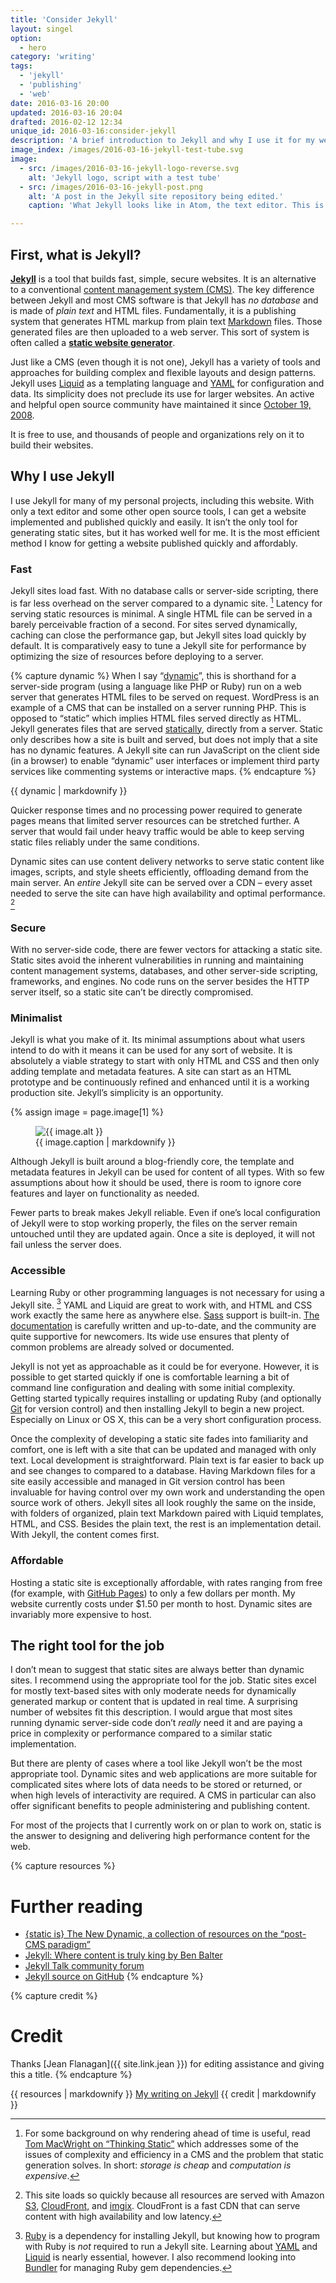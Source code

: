 ```yaml
---
title: 'Consider Jekyll'
layout: singel
option:
  - hero
category: 'writing'
tags:
  - 'jekyll'
  - 'publishing'
  - 'web'
date: 2016-03-16 20:00
updated: 2016-03-16 20:04
drafted: 2016-02-12 12:34
unique_id: 2016-03-16:consider-jekyll
description: 'A brief introduction to Jekyll and why I use it for my web projects.'
image_index: /images/2016-03-16-jekyll-test-tube.svg
image:
  - src: /images/2016-03-16-jekyll-logo-reverse.svg
    alt: 'Jekyll logo, script with a test tube'
  - src: /images/2016-03-16-jekyll-post.png
    alt: 'A post in the Jekyll site repository being edited.'
    caption: 'What Jekyll looks like in Atom, the text editor. This is a view of a Markdown post from the official Jekyll documentation site.'

---
```


## First, what is Jekyll?

**[Jekyll](http://jekyllrb.com)** is a tool that builds fast, simple, secure websites. It is an alternative to a conventional [content management system (CMS)](https://en.wikipedia.org/wiki/Web_content_management_system). The key difference between Jekyll and most CMS software is that Jekyll has *no database* and is made of *plain text* and HTML files. Fundamentally, it is a publishing system that generates HTML markup from plain text [Markdown](http://daringfireball.net/projects/markdown/) files. Those generated files are then uploaded to a web server. This sort of system is often called a **[static website generator](https://en.wikipedia.org/wiki/Static_web_page)**.

Just like a CMS (even though it is not one), Jekyll has a variety of tools and approaches for building complex and flexible layouts and design patterns. Jekyll uses [Liquid](http://liquidmarkup.org) as a templating language and [YAML](http://yaml.org) for configuration and data. Its simplicity does not preclude its use for larger websites. An active and helpful open source community have maintained it since [October 19, 2008](http://jekyllrb.com/docs/history/#v0-0-0).

It is free to use, and thousands of people and organizations rely on it to build their websites.

## Why I use Jekyll

I use Jekyll for many of my personal projects, including this website. With only a text editor and some other open source tools, I can get a website implemented and published quickly and easily. It isn’t the only tool for generating static sites, but it has worked well for me. It is the most efficient method I know for getting a website published quickly and affordably.

### Fast

Jekyll sites load fast. With no database calls or server-side scripting, there is far less overhead on the server compared to a dynamic site. [^1] Latency for serving static resources is minimal. A single HTML file can be served in a barely perceivable fraction of a second. For sites served dynamically, caching can close the performance gap, but Jekyll sites load quickly by default. It is comparatively easy to tune a Jekyll site for performance by optimizing the size of resources before deploying to a server.

{% capture dynamic %}
When I say “[dynamic](https://en.wikipedia.org/wiki/Dynamic_web_page)”, this is shorthand for a server-side program (using a language like PHP or Ruby) run on a web server that generates HTML files to be served on request. WordPress is an example of a CMS that can be installed on a server running PHP. This is opposed to “static” which implies HTML files served directly as HTML. Jekyll generates files that are served [statically](https://en.wikipedia.org/wiki/Static_web_page), directly from a server. Static only describes how a site is built and served, but does not imply that a site has no dynamic features. A Jekyll site can run JavaScript on the client side (in a browser) to enable “dynamic” user interfaces or implement third party services like commenting systems or interactive maps.
{% endcapture %}

<aside class="ancillary">
{{ dynamic | markdownify }}
</aside>

Quicker response times and no processing power required to generate pages means that limited server resources can be stretched further. A server that would fail under heavy traffic would be able to keep serving static files reliably under the same conditions.

Dynamic sites can use content delivery networks to serve static content like images, scripts, and style sheets efficiently, offloading demand from the main server. An *entire* Jekyll site can be served over a CDN – every asset needed to serve the site can have high availability and optimal performance. [^2]

### Secure

With no server-side code, there are fewer vectors for attacking a static site. Static sites avoid the inherent vulnerabilities in running and maintaining content management systems, databases, and other server-side scripting, frameworks, and engines. No code runs on the server besides the HTTP server itself, so a static site can’t be directly compromised.

### Minimalist

Jekyll is what you make of it. Its minimal assumptions about what users intend to do with it means it can be used for any sort of website. It is absolutely a viable strategy to start with only HTML and CSS and then only adding template and metadata features. A site can start as an HTML prototype and be continuously refined and enhanced until it is a working production site. Jekyll’s simplicity is an opportunity.

{% assign image = page.image[1] %}
<figure class="image--wide screenshot">
  <img
    src="{{ image.src | imgix_url }}"
    alt="{{ image.alt }}">
  <figcaption>{{ image.caption | markdownify }}</figcaption>
</figure>

Although Jekyll is built around a blog-friendly core, the template and metadata features in Jekyll can be used for content of all types. With so few assumptions about how it should be used, there is room to ignore core features and layer on functionality as needed.

Fewer parts to break makes Jekyll reliable. Even if one’s local configuration of Jekyll were to stop working properly, the files on the server remain untouched until they are updated again. Once a site is deployed, it will not fail unless the server does.

### Accessible

Learning Ruby or other programming languages is not necessary for using a Jekyll site. [^3] YAML and Liquid are great to work with, and HTML and CSS work exactly the same here as anywhere else. [Sass](http://sass-lang.com/) support is built-in. [The documentation](http://jekyllrb.com/docs/home/) is carefully written and up-to-date, and the community are quite supportive for newcomers. Its wide use ensures that plenty of common problems are already solved or documented.

Jekyll is not yet as approachable as it could be for everyone. However, it is possible to get started quickly if one is comfortable learning a bit of command line configuration and dealing with some initial complexity. Getting started typically requires installing or updating Ruby (and optionally [Git](https://git-scm.com/) for version control) and then installing Jekyll to begin a new project. Especially on Linux or OS X, this can be a very short configuration process.

Once the complexity of developing a static site fades into familiarity and comfort, one is left with a site that can be updated and managed with only text. Local development is straightforward. Plain text is far easier to back up and see changes to compared to a database. Having Markdown files for a site easily accessible and managed in Git version control has been invaluable for having control over my own work and understanding the open source work of others. Jekyll sites all look roughly the same on the inside, with folders of organized, plain text Markdown paired with Liquid templates, HTML, and CSS. Besides the plain text, the rest is an implementation detail. With Jekyll, the content comes first.

### Affordable

Hosting a static site is exceptionally affordable, with rates ranging from free (for example, with [GitHub Pages](https://pages.github.com)) to only a few dollars per month. My website currently costs under $1.50 per month to host. Dynamic sites are invariably more expensive to host.

## The right tool for the job

I don’t mean to suggest that static sites are always better than dynamic sites. I recommend using the appropriate tool for the job. Static sites excel for mostly text-based sites with only moderate needs for dynamically generated markup or content that is updated in real time. A surprising number of websites fit this description. I would argue that most sites running dynamic server-side code don’t *really* need it and are paying a price in complexity or performance compared to a similar static implementation.

But there are plenty of cases where a tool like Jekyll won’t be the most appropriate tool. Dynamic sites and web applications are more suitable for complicated sites where lots of data needs to be stored or returned, or when high levels of interactivity are required. A CMS in particular can also offer significant benefits to people administering and publishing content.

For most of the projects that I currently work on or plan to work on, static is the answer to designing and delivering high performance content for the web.

{% capture resources %}
# Further reading

- [{static is} The New Dynamic, a collection of resources on the “post-CMS paradigm”](https://www.thenewdynamic.org/)
- [Jekyll: Where content is truly king by Ben Balter](http://ben.balter.com/2013/10/30/content-is-king/)
- [Jekyll Talk community forum](https://talk.jekyllrb.com)
- [Jekyll source on GitHub](https://github.com/jekyll/jekyll)
{% endcapture %}

{% capture credit %}
# Credit

Thanks [Jean Flanagan]({{ site.link.jean }}) for editing assistance and giving this a title.
{% endcapture %}

<aside class="endnote">
{{ resources | markdownify }}
<a class="action" href="/labels/jekyll/">My writing on Jekyll</a>
{{ credit | markdownify }}
</aside>

[^1]: For some background on why rendering ahead of time is useful, read [Tom MacWright on “Thinking Static”](http://www.macwright.org/2013/01/08/thinking-static.html) which addresses some of the issues of complexity and efficiency in a CMS and the problem that static generation solves. In short: *storage is cheap* and *computation is expensive*.
[^2]: This site loads so quickly because all resources are served with Amazon [S3](https://aws.amazon.com/s3/), [CloudFront](https://aws.amazon.com/cloudfront/), and [imgix](https://www.imgix.com/). CloudFront is a fast CDN that can serve content with high availability and low latency.
[^3]: [Ruby](https://www.ruby-lang.org/en/) is a dependency for installing Jekyll, but knowing how to program with Ruby is *not* required to run a Jekyll site. Learning about [YAML](http://yaml.org/) and [Liquid](http://liquidmarkup.org) is nearly essential, however. I also recommend looking into [Bundler](http://bundler.io/) for managing Ruby gem dependencies.
